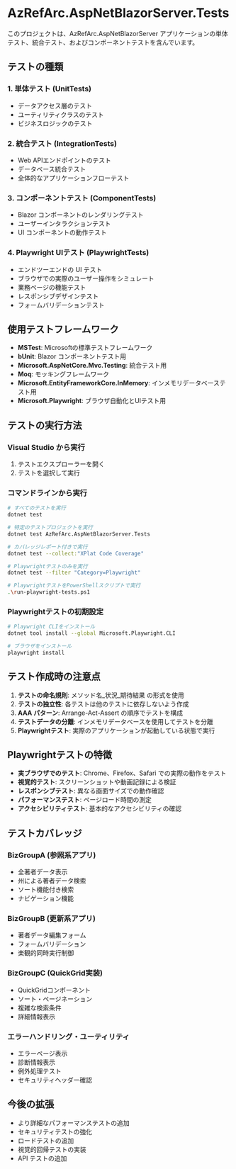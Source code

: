 # AzRefArc.AspNetBlazorServer.Tests

このプロジェクトは、AzRefArc.AspNetBlazorServer アプリケーションの単体テスト、統合テスト、およびコンポーネントテストを含んでいます。

## テストの種類

### 1. 単体テスト (UnitTests)
- データアクセス層のテスト
- ユーティリティクラスのテスト
- ビジネスロジックのテスト

### 2. 統合テスト (IntegrationTests)
- Web APIエンドポイントのテスト
- データベース統合テスト
- 全体的なアプリケーションフローテスト

### 3. コンポーネントテスト (ComponentTests)
- Blazor コンポーネントのレンダリングテスト
- ユーザーインタラクションテスト
- UI コンポーネントの動作テスト

### 4. Playwright UIテスト (PlaywrightTests)
- エンドツーエンドの UI テスト
- ブラウザでの実際のユーザー操作をシミュレート
- 業務ページの機能テスト
- レスポンシブデザインテスト
- フォームバリデーションテスト

## 使用テストフレームワーク

- **MSTest**: Microsoftの標準テストフレームワーク
- **bUnit**: Blazor コンポーネントテスト用
- **Microsoft.AspNetCore.Mvc.Testing**: 統合テスト用
- **Moq**: モッキングフレームワーク
- **Microsoft.EntityFrameworkCore.InMemory**: インメモリデータベーステスト用
- **Microsoft.Playwright**: ブラウザ自動化とUIテスト用

## テストの実行方法

### Visual Studio から実行
1. テストエクスプローラーを開く
2. テストを選択して実行

### コマンドラインから実行
```bash
# すべてのテストを実行
dotnet test

# 特定のテストプロジェクトを実行
dotnet test AzRefArc.AspNetBlazorServer.Tests

# カバレッジレポート付きで実行
dotnet test --collect:"XPlat Code Coverage"

# Playwrightテストのみを実行
dotnet test --filter "Category=Playwright"

# PlaywrightテストをPowerShellスクリプトで実行
.\run-playwright-tests.ps1
```

### Playwrightテストの初期設定

```bash
# Playwright CLIをインストール
dotnet tool install --global Microsoft.Playwright.CLI

# ブラウザをインストール
playwright install
```

## テスト作成時の注意点

1. **テストの命名規則**: メソッド名_状況_期待結果 の形式を使用
2. **テストの独立性**: 各テストは他のテストに依存しないよう作成
3. **AAA パターン**: Arrange-Act-Assert の順序でテストを構成
4. **テストデータの分離**: インメモリデータベースを使用してテストを分離
5. **Playwrightテスト**: 実際のアプリケーションが起動している状態で実行

## Playwrightテストの特徴

- **実ブラウザでのテスト**: Chrome、Firefox、Safari での実際の動作をテスト
- **視覚的テスト**: スクリーンショットや動画記録による検証
- **レスポンシブテスト**: 異なる画面サイズでの動作確認
- **パフォーマンステスト**: ページロード時間の測定
- **アクセシビリティテスト**: 基本的なアクセシビリティの確認

## テストカバレッジ

### BizGroupA (参照系アプリ)
- 全著者データ表示
- 州による著者データ検索
- ソート機能付き検索
- ナビゲーション機能

### BizGroupB (更新系アプリ)
- 著者データ編集フォーム
- フォームバリデーション
- 楽観的同時実行制御

### BizGroupC (QuickGrid実装)
- QuickGridコンポーネント
- ソート・ページネーション
- 複雑な検索条件
- 詳細情報表示

### エラーハンドリング・ユーティリティ
- エラーページ表示
- 診断情報表示
- 例外処理テスト
- セキュリティヘッダー確認

## 今後の拡張

- より詳細なパフォーマンステストの追加
- セキュリティテストの強化
- ロードテストの追加
- 視覚的回帰テストの実装
- API テストの追加
